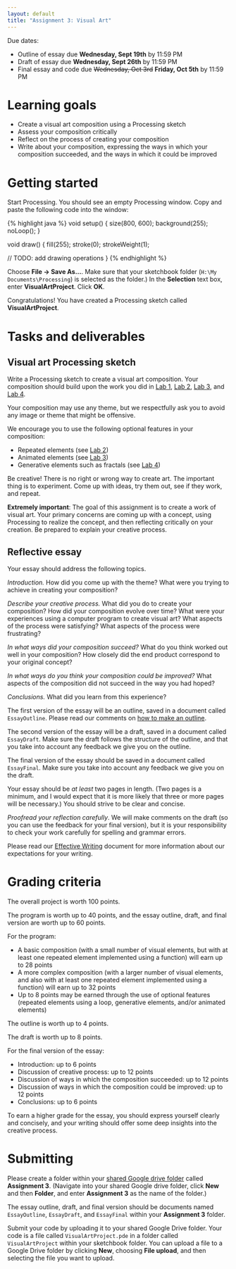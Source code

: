 ```yaml
---
layout: default
title: "Assignment 3: Visual Art"
---
```


Due dates:

* Outline of essay due **Wednesday, Sept 19th** by 11:59 PM
* Draft of essay due **Wednesday, Sept 26th** by 11:59 PM
* Final essay and code due <strike>Wednesday, Oct 3rd</strike> **Friday, Oct 5th** by 11:59 PM

# Learning goals

* Create a visual art composition using a Processing sketch
* Assess your composition critically
* Reflect on the process of creating your composition
* Write about your composition, expressing the ways in which your composition succeeded, and the ways in which it could be improved

# Getting started

Start Processing.  You should see an empty Processing window.  Copy and paste the following code into the window:

{% highlight java %}
void setup() {
  size(800, 600);
  background(255);
  noLoop();
}

void draw() {
  fill(255);
  stroke(0);
  strokeWeight(1);
  
  // TODO: add drawing operations
}
{% endhighlight %}

Choose **File &rarr; Save As...**.  Make sure that your sketchbook folder (`H:\My Documents\Processing`) is selected as the folder.)  In the **Selection** text box, enter **VisualArtProject**.  Click **OK**.

Congratulations!  You have created a Processing sketch called **VisualArtProject**.

# Tasks and deliverables

## Visual art Processing sketch

Write a Processing sketch to create a visual art composition.  Your composition should build upon the work you did in [Lab 1](../labs/lab01.html), [Lab 2](../labs/lab02.html), [Lab 3](../labs/lab03.html), and [Lab 4](../labs/lab04.html).

Your composition may use any theme, but we respectfully ask you to avoid any image or theme that might be offensive.

We encourage you to use the following optional features in your composition:

* Repeated elements (see [Lab 2](../labs/lab02.html))
* Animated elements (see [Lab 3](../labs/lab03.html))
* Generative elements such as fractals (see [Lab 4](../labs/lab04.html))

Be creative!  There is no right or wrong way to create art.  The important thing is to experiment.  Come up with ideas, try them out, see if they work, and repeat.

**Extremely important**: The goal of this assignment is to create a work of visual art.  Your primary concerns are coming up with a concept, using Processing to realize the concept, and then reflecting critically on your creation.  Be prepared to explain your creative process.

## Reflective essay

Your essay should address the following topics.

*Introduction.*  How did you come up with the theme? What were you trying to achieve in creating your composition?

*Describe your creative process.*  What did you do to create your composition?   How did your composition evolve over time?  What were your experiences using a computer program to create visual art?  What aspects of the process were satisfying?  What aspects of the process were frustrating?

*In what ways did your composition succeed?*  What do you think worked out well in your composition?  How closely did the end product correspond to your original concept?

*In what ways do you think your composition could be improved?*  What aspects of the composition did not succeed in the way you had hoped?

*Conclusions.*  What did you learn from this experience?

The first version of the essay will be an outline, saved in a document called `EssayOutline`.  Please read our comments on [how to make an outline](../outcomes/outline.html).

The second version of the essay will be a draft, saved in a document called `EssayDraft`.  Make sure the draft follows the structure of the outline, and that you take into account any feedback we give you on the outline.

The final version of the essay should be saved in a document called `EssayFinal`.  Make sure you take into account any feedback we give you on the draft.

Your essay should be *at least* two pages in length.  (Two pages is a minimum, and I would expect that it is more likely that three or more pages will be necessary.)  You should strive to be clear and concise.

*Proofread your reflection carefully*.  We will make comments on the draft (so you can use the feedback for your final version), but it is your responsibility to check your work carefully for spelling and grammar errors.

Please read our [Effective Writing](../outcomes/writing.html) document for more information about our expectations for your writing.

# Grading criteria

The overall project is worth 100 points.

The program is worth up to 40 points, and the essay outline, draft, and final version are worth up to 60 points.

For the program:

* A basic composition (with a small number of visual elements, but with at least one repeated element implemented using a function) will earn up to 28 points
* A more complex composition (with a larger number of visual elements, and also with at least one repeated element implemented using a function) will earn up to 32 points
* Up to 8 points may be earned through the use of optional features (repeated elements using a loop, generative elements, and/or animated elements)

The outline is worth up to 4 points.

The draft is worth up to 8 points.

For the final version of the essay:

* Introduction: up to 6 points
* Discussion of creative process: up to 12 points
* Discussion of ways in which the composition succeeded: up to 12 points
* Discussion of ways in which the composition could be improved: up to 12 points
* Conclusions: up to 6 points

To earn a higher grade for the essay, you should express yourself clearly and concisely, and your writing should offer some deep insights into the creative process.

# Submitting

Please create a folder within your [shared Google drive folder](assign00.html) called **Assignment 3**.  (Navigate into your shared Google drive folder, click **New** and then **Folder**, and enter **Assignment 3** as the name of the folder.)

The essay outline, draft, and final version should be documents named `EssayOutline`, `EssayDraft`, and `EssayFinal` within your **Assignment 3** folder.

Submit your code by uploading it to your shared Google Drive folder.  Your code is a file called `VisualArtProject.pde` in a folder called `VisualArtProject` within your sketchbook folder.  You can upload a file to a Google Drive folder by clicking **New**, choosing **File upload**, and then selecting the file you want to upload.
